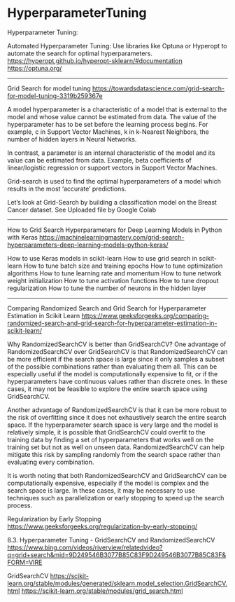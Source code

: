 # HyperparameterTuning

Hyperparameter Tuning: 

Automated Hyperparameter Tuning: Use libraries like Optuna or Hyperopt to automate the search for optimal hyperparameters.
https://hyperopt.github.io/hyperopt-sklearn/#documentation
https://optuna.org/

------------------------------------------------------------------------------------------------------------------------------------------------------------------------------------------------------

Grid Search for model tuning
https://towardsdatascience.com/grid-search-for-model-tuning-3319b259367e

A model hyperparameter is a characteristic of a model that is external to the model and whose value cannot be estimated from data. The value of the hyperparameter has to be set before the learning process begins. For example, c in Support Vector Machines, k in k-Nearest Neighbors, the number of hidden layers in Neural Networks.

In contrast, a parameter is an internal characteristic of the model and its value can be estimated from data. Example, beta coefficients of linear/logistic regression or support vectors in Support Vector Machines.

Grid-search is used to find the optimal hyperparameters of a model which results in the most ‘accurate’ predictions.

Let’s look at Grid-Search by building a classification model on the Breast Cancer dataset. See Uploaded file by Google Colab

-------------------------------------------------------------------------------------------------------------------------------------------------------------------------------------------------------
How to Grid Search Hyperparameters for Deep Learning Models in Python with Keras
https://machinelearningmastery.com/grid-search-hyperparameters-deep-learning-models-python-keras/

How to use Keras models in scikit-learn
How to use grid search in scikit-learn
How to tune batch size and training epochs
How to tune optimization algorithms
How to tune learning rate and momentum
How to tune network weight initialization
How to tune activation functions
How to tune dropout regularization
How to tune the number of neurons in the hidden layer


------------------------------------------------------------------------------------------------------------------------------------------------------------------------------------------------------
Comparing Randomized Search and Grid Search for Hyperparameter Estimation in Scikit Learn
https://www.geeksforgeeks.org/comparing-randomized-search-and-grid-search-for-hyperparameter-estimation-in-scikit-learn/

Why RandomizedSearchCV is better than GridSearchCV?
One advantage of RandomizedSearchCV over GridSearchCV is that RandomizedSearchCV can be more efficient if the search space is large since it only samples a subset of the possible combinations rather than evaluating them all. This can be especially useful if the model is computationally expensive to fit, or if the hyperparameters have continuous values rather than discrete ones. In these cases, it may not be feasible to explore the entire search space using GridSearchCV.

Another advantage of RandomizedSearchCV is that it can be more robust to the risk of overfitting since it does not exhaustively search the entire search space. If the hyperparameter search space is very large and the model is relatively simple, it is possible that GridSearchCV could overfit to the training data by finding a set of hyperparameters that works well on the training set but not as well on unseen data. RandomizedSearchCV can help mitigate this risk by sampling randomly from the search space rather than evaluating every combination.

It is worth noting that both RandomizedSearchCV and GridSearchCV can be computationally expensive, especially if the model is complex and the search space is large. In these cases, it may be necessary to use techniques such as parallelization or early stopping to speed up the search process.

Regularization by Early Stopping
https://www.geeksforgeeks.org/regularization-by-early-stopping/

8.3. Hyperparameter Tuning - GridSearchCV and RandomizedSearchCV
https://www.bing.com/videos/riverview/relatedvideo?q=grid+search&mid=9D249546B3077B85C83F9D249546B3077B85C83F&FORM=VIRE

GridSearchCV
https://scikit-learn.org/stable/modules/generated/sklearn.model_selection.GridSearchCV.html
https://scikit-learn.org/stable/modules/grid_search.html

